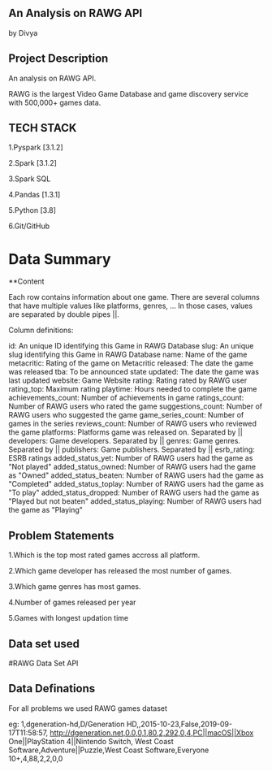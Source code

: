 ## An Analysis on RAWG API

by Divya

## Project Description

An analysis on RAWG API.

RAWG is the largest Video Game Database and game discovery service with 500,000+ games data.

## TECH STACK

1.Pyspark [3.1.2]

2.Spark [3.1.2]

3.Spark SQL

4.Pandas [1.3.1]

5.Python [3.8]

6.Git/GitHub 


# Data Summary

**Content

Each row contains information about one game. There are several columns that have multiple values like platforms, genres, … In those cases, values are separated by double pipes ||.

Column definitions:

id: An unique ID identifying this Game in RAWG Database
slug: An unique slug identifying this Game in RAWG Database
name: Name of the game
metacritic: Rating of the game on Metacritic
released: The date the game was released
tba: To be announced state
updated: The date the game was last updated
website: Game Website
rating: Rating rated by RAWG user
rating_top: Maximum rating
playtime: Hours needed to complete the game
achievements_count: Number of achievements in game
ratings_count: Number of RAWG users who rated the game
suggestions_count: Number of RAWG users who suggested the game
game_series_count: Number of games in the series
reviews_count: Number of RAWG users who reviewed the game
platforms: Platforms game was released on. Separated by ||
developers: Game developers. Separated by ||
genres: Game genres. Separated by ||
publishers: Game publishers. Separated by ||
esrb_rating: ESRB ratings
added_status_yet: Number of RAWG users had the game as "Not played"
added_status_owned: Number of RAWG users had the game as "Owned"
added_status_beaten: Number of RAWG users had the game as "Completed"
added_status_toplay: Number of RAWG users had the game as "To play"
added_status_dropped: Number of RAWG users had the game as "Played but not beaten"
added_status_playing: Number of RAWG users had the game as "Playing"




## Problem Statements

1.Which is the top most rated games accross all platform.

2.Which game developer has released the most number of games.

3.Which game genres has most games.

4.Number of games released per year

5.Games with longest updation time






## Data set used

#RAWG Data Set API


## Data Definations

 For all problems we used RAWG games dataset

eg: 1,dgeneration-hd,D/Generation HD,,2015-10-23,False,2019-09-17T11:58:57,
http://dgeneration.net,0.0,0,1,80,2,292,0,4,PC||macOS||Xbox One||PlayStation 4||Nintendo Switch,
West Coast Software,Adventure||Puzzle,West Coast Software,Everyone 10+,4,88,2,2,0,0



